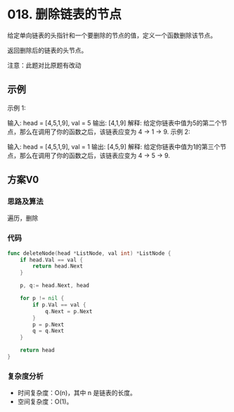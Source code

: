# 018. 删除链表的节点

给定单向链表的头指针和一个要删除的节点的值，定义一个函数删除该节点。

返回删除后的链表的头节点。

注意：此题对比原题有改动

## 示例

示例 1:

输入: head = [4,5,1,9], val = 5
输出: [4,1,9]
解释: 给定你链表中值为5的第二个节点，那么在调用了你的函数之后，该链表应变为 4 -> 1 -> 9.
示例 2:

输入: head = [4,5,1,9], val = 1
输出: [4,5,9]
解释: 给定你链表中值为1的第三个节点，那么在调用了你的函数之后，该链表应变为 4 -> 5 -> 9.

## 方案V0

### 思路及算法

遍历，删除

### 代码

```go
func deleteNode(head *ListNode, val int) *ListNode {
	if head.Val == val {
		return head.Next
	}

	p, q:= head.Next, head

	for p != nil {
		if p.Val == val {
			q.Next = p.Next
		}
		p = p.Next
		q = q.Next
	}

	return head
}
```

### 复杂度分析

- 时间复杂度：O(n)，其中 n 是链表的长度。
- 空间复杂度：O(1)。